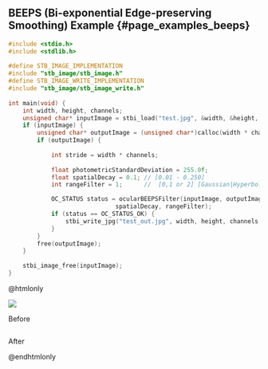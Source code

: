 ## BEEPS (Bi-exponential Edge-preserving Smoothing) Example {#page_examples_beeps}

```c
#include <stdio.h>  
#include <stdlib.h>  
  
#define STB_IMAGE_IMPLEMENTATION  
#include "stb_image/stb_image.h"  
#define STB_IMAGE_WRITE_IMPLEMENTATION  
#include "stb_image/stb_image_write.h"  
  
int main(void) {  
    int width, height, channels;  
    unsigned char* inputImage = stbi_load("test.jpg", &width, &height, &channels, 0);  
    if (inputImage) {  
        unsigned char* outputImage = (unsigned char*)calloc(width * channels * height * sizeof(unsigned char), 1);  
        if (outputImage) {  
  
            int stride = width * channels;  
  
            float photometricStandardDeviation = 255.0f;
            float spatialDecay = 0.1; // [0.01 - 0.250]
            int rangeFilter = 1;      //  [0,1 or 2] [Gaussian|Hyperbolic Secant|Euler Constant]

            OC_STATUS status = ocularBEEPSFilter(inputImage, outputImage, width, height, stride, photometricStandardDeviation, 
                              spatialDecay, rangeFilter);
            if (status == OC_STATUS_OK) {
                stbi_write_jpg("test_out.jpg", width, height, channels, outputImage, 100);  
            }
        }  
        free(outputImage);  
    }  
  
    stbi_image_free(inputImage);  
}
```

@htmlonly
<div class="sample-images">
    <div class="img-with-text">
        <img src="images/beeps.jpg"/>
        <p>Before</p>
    </div>
    <div class="img-with-text">
        <img src="images/beeps_out.jpg" alt=""/>
        <p>After</p>
    </div>
</div>
@endhtmlonly
